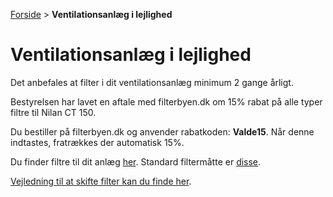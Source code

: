 [Forside](/) > **Ventilationsanlæg i lejlighed**

# Ventilationsanlæg i lejlighed

Det anbefales at filter i dit ventilationsanlæg minimum 2 gange årligt.

Bestyrelsen har lavet en aftale med filterbyen.dk om 15% rabat på alle typer filtre til Nilan CT 150.

Du bestiller på filterbyen.dk og anvender rabatkoden: **Valde15**. Når denne indtastes, fratrækkes der automatisk 15%.

Du finder filtre til dit anlæg [her](https://www.filterbyen.dk/filtre/nilan/ct-150). Standard filtermåtte er [disse](https://www.filterbyen.dk/filtre/nilan/ct-150/nilan-ct-150-g4215x350mm).


[Vejledning til at skifte filter kan du finde her](/filer/Vejl_udskiftning_filter_VH.pdf).